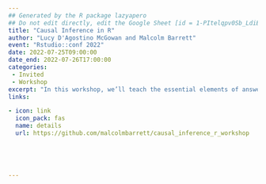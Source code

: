```yaml
---
## Generated by the R package lazyapero
## Do not edit directly, edit the Google Sheet [id = 1-PItelqpv0Sb_LdiEDqb8O3D_Roii5nVTL07IRVbRtA]
title: "Causal Inference in R"
author: "Lucy D'Agostino McGowan and Malcolm Barrett"
event: "Rstudio::conf 2022"
date: 2022-07-25T09:00:00
date_end: 2022-07-26T17:00:00
categories:
 - Invited
 - Workshop
excerpt: "In this workshop, we’ll teach the essential elements of answering causal questions in R through causal diagrams, and causal modeling techniques such as propensity scores and inverse probability weighting."
links:

- icon: link
  icon_pack: fas
  name: details
  url: https://github.com/malcolmbarrett/causal_inference_r_workshop





---
```

